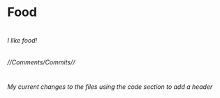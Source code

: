 <h1> Food <h1>
  
<h6> I like food! <h6>      


//Comments/Commits//
# <h6>  My current changes to the files using the code section to add a  header  <h6>

